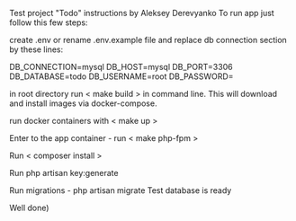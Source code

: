 Test project "Todo" instructions by Aleksey Derevyanko
To run app just follow this few steps:

create .env or rename .env.example file and replace db connection section by these lines:

DB_CONNECTION=mysql
DB_HOST=mysql
DB_PORT=3306
DB_DATABASE=todo
DB_USERNAME=root
DB_PASSWORD=

in root directory run < make build > in command line. This will download and install images via docker-compose.

run docker containers with < make up >

Enter to the app container  - run < make php-fpm >

Run < composer install >

Run php artisan key:generate

Run migrations - php artisan migrate   Test database is ready


Well done)

